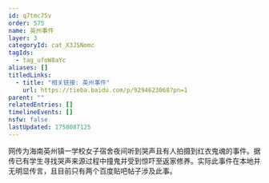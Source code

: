 ```yaml
---
id: q7tmc75v
order: 575
name: 英州事件
layer: 3
categoryId: cat_X3JSNomc
tagIds:
  - tag_ufoW8aYc
aliases: []
titledLinks:
  - title: "相关链接: 英州事件"
    url: https://tieba.baidu.com/p/9294623068?pn=1
parent: ""
relatedEntries: []
timelineEvents: []
nsfw: false
lastUpdated: 1758087125
---
```


网传为海南英州镇一学校女子宿舍夜间听到哭声且有人拍摄到红衣鬼魂的事件。据传已有学生寻找哭声来源过程中撞鬼并受到惊吓至返家修养。实际此事件在本地并无明显传言，且目前只有两个百度贴吧帖子涉及此事。